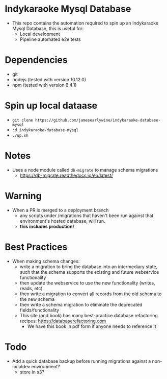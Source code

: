 # Indykaraoke Mysql Database

- This repo contains the automation required to spin up an Indykaraoke Mysql Database, this is useful for:
  - Local development
  - Pipeline automated e2e tests

# Dependencies
- git
- nodejs (tested with version 10.12.0)
- npm (tested with version 6.4.1)

# Spin up local dataase
- `git clone https://github.com/jamesearlywine/indykaraoke-database-mysql`
- `cd indykaraoke-database-mysql`
- `./up.sh`


# Notes
- Uses a node module called `db-migrate` to manage schema migrations
  - https://db-migrate.readthedocs.io/en/latest/

# Warning
- When a PR is merged to a deployment branch
  - any scripts under /migrations that haven't been run against that environment's hosted database, will run.
  - **this includes production!**

# Best Practices
- When making schema changes:
  - write a migration to bring the database into an intermediary state, such that the schema supports the existing and future webservice functionality
  - then update the webservice to use the new functionality (writes, reads, etc)
  - then write a migration to convert all records from the old schema to the new schema
  - then write a schema migration to eliminate the deprecated fields/functionality
  - This site (and book) has many best-practice database refactoring recipes: https://databaserefactoring.com
    - We have this book in pdf form if anyone needs to reference it


# Todo
- Add a quick database backup before running migrations against a non-localdev environment?
  - store in s3?